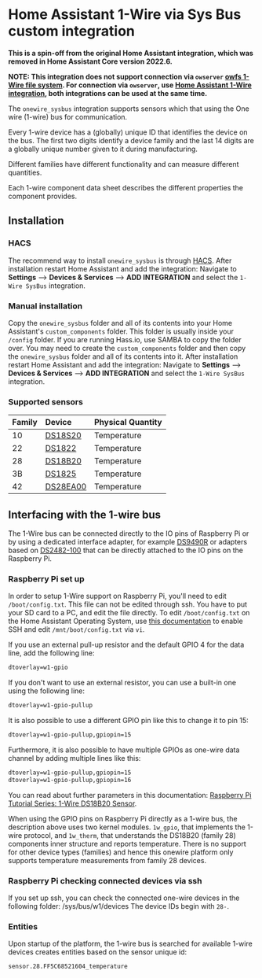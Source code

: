 # Home Assistant 1-Wire via Sys Bus custom integration

**This is a spin-off from the original Home Assistant integration, which was removed in Home Assistant Core version 2022.6.**

**NOTE: This integration does not support connection via `owserver` [owfs 1-Wire file system](https://owfs.org/). For connection via `owserver`, use [Home Assistant 1-Wire integration](https://www.home-assistant.io/integrations/onewire/), both integrations can be used at the same time.**

The `onewire_sysbus` integration supports sensors which that using the One wire (1-wire) bus for communication.

Every 1-wire device has a (globally) unique ID that identifies the device on the bus. The first two digits identify a device family and the last 14 digits are a globally unique number given to it during manufacturing.

Different families have different functionality and can measure different quantities.

Each 1-wire component data sheet describes the different properties the component provides.

## Installation

### HACS

The recommend way to install `onewire_sysbus` is through [HACS](https://hacs.xyz/).
After installation restart Home Assistant and add the integration:
Navigate to **Settings** --> **Devices & Services** --> **ADD INTEGRATION** and select the `1-Wire SysBus` integration.

### Manual installation

Copy the `onewire_sysbus` folder and all of its contents into your Home Assistant's `custom_components` folder. This folder is usually inside your `/config` folder. If you are running Hass.io, use SAMBA to copy the folder over. You may need to create the `custom_components` folder and then copy the `onewire_sysbus` folder and all of its contents into it.
After installation restart Home Assistant and add the integration:
Navigate to **Settings** --> **Devices & Services** --> **ADD INTEGRATION** and select the `1-Wire SysBus` integration.

### Supported sensors

| Family | Device           | Physical Quantity  |
| -------|:-----|:-----|
| 10     | [DS18S20](https://www.maximintegrated.com/en/products/sensors/DS18S20.html)  | Temperature                     |
| 22     | [DS1822](https://datasheets.maximintegrated.com/en/ds/DS1822.pdf)            | Temperature                     |
| 28     | [DS18B20](https://datasheets.maximintegrated.com/en/ds/DS18B20.pdf)          | Temperature                     |
| 3B     | [DS1825](https://datasheets.maximintegrated.com/en/ds/DS1825.pdf)            | Temperature                     |
| 42     | [DS28EA00](https://datasheets.maximintegrated.com/en/ds/DS28EA00.pdf)        | Temperature                     |

## Interfacing with the 1-wire bus

The 1-Wire bus can be connected directly to the IO pins of Raspberry Pi or by using a dedicated interface adapter, for example
[DS9490R](https://datasheets.maximintegrated.com/en/ds/DS9490-DS9490R.pdf) or adapters based on [DS2482-100](https://datasheets.maximintegrated.com/en/ds/DS2482-100.pdf) that can be directly attached to the IO pins on the Raspberry Pi.

### Raspberry Pi set up

In order to setup 1-Wire support on Raspberry Pi, you'll need to edit `/boot/config.txt`. This file can not be edited through ssh. You have to put your SD card to a PC, and edit the file directly.
To edit `/boot/config.txt` on the Home Assistant Operating System, use [this documentation](https://developers.home-assistant.io/docs/operating-system/debugging.html) to enable SSH and edit `/mnt/boot/config.txt` via `vi`.

If you use an external pull-up resistor and the default GPIO 4 for the data line, add the following line:

```txt
dtoverlay=w1-gpio
```

If you don't want to use an external resistor, you can use a built-in one using the following line:

```txt
dtoverlay=w1-gpio-pullup
```

It is also possible to use a different GPIO pin like this to change it to pin 15:

```txt
dtoverlay=w1-gpio-pullup,gpiopin=15
```

Furthermore, it is also possible to have multiple GPIOs as one-wire data channel by adding multiple lines like this:

```txt
dtoverlay=w1-gpio-pullup,gpiopin=15
dtoverlay=w1-gpio-pullup,gpiopin=16
```

You can read about further parameters in this documentation: [Raspberry Pi Tutorial Series: 1-Wire DS18B20 Sensor](https://www.waveshare.com/wiki/Raspberry_Pi_Tutorial_Series:_1-Wire_DS18B20_Sensor#Enable_1-Wire).

When using the GPIO pins on Raspberry Pi directly as a 1-wire bus, the description above uses two kernel modules. `1w_gpio`, that implements the 1-wire protocol, and `1w_therm`, that understands the DS18B20 (family 28) components inner structure and reports temperature.
There is no support for other device types (families) and hence this onewire platform only supports temperature measurements from family 28 devices.

### Raspberry Pi checking connected devices via ssh

If you set up ssh, you can check the connected one-wire devices in the following folder: /sys/bus/w1/devices
The device IDs begin with `28-`.

### Entities

Upon startup of the platform, the 1-wire bus is searched for available 1-wire devices creates entities based on the sensor unique id:

`sensor.28.FF5C68521604_temperature`
